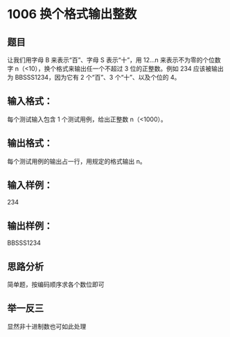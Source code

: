 # 1006 换个格式输出整数
## 题目
让我们用字母 B 来表示“百”、字母 S 表示“十”，用 12...n 来表示不为零的个位数字 n（<10），换个格式来输出任一个不超过 3 位的正整数。例如 234 应该被输出为 BBSSS1234，因为它有 2 个“百”、3 个“十”、以及个位的 4。


## 输入格式：
每个测试输入包含 1 个测试用例，给出正整数 n（<1000）。
## 输出格式：
每个测试用例的输出占一行，用规定的格式输出 n。
## 输入样例：
234

## 输出样例： 
BBSSS1234

## 思路分析
简单题，按编码顺序求各个数位即可

## 举一反三
显然非十进制数也可如此处理
